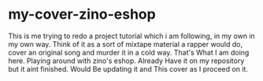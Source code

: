 # my-cover-zino-eshop

This is me trying to redo a project tutorial which i am following, in my own in my own way. Think of it as a sort of mixtape material a rapper would do, cover an original song and murder it in a cold way. That's What I am doing here. Playing around with zino's eshop. Already Have it on my repository but it aint finished. Would Be updating it and This cover as I proceed on it.
